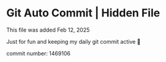 # Git Auto Commit | Hidden File

This file was added Feb 12, 2025

Just for fun and keeping my daily git commit active 🤪

commit number: 1469106
